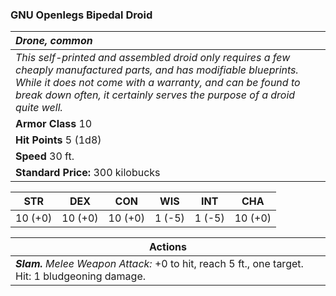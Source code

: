 ### GNU Openlegs Bipedal Droid
| _Drone, common_ | 
|:-------------|
| _This self-printed and assembled droid only requires a few cheaply manufactured parts, and has modifiable blueprints.  While it does not come with a warranty, and can be found to break down often, it certainly serves the purpose of a droid quite well._ | 
| **Armor Class**  10 |
| **Hit Points**  5 (1d8) |
| **Speed** 30 ft.|
| **Standard Price:** 300 kilobucks |

<table class="abilities">
  <thead><tr><th>STR</th><th>DEX</th><th>CON</th><th>WIS</th><th>INT</th> <th>CHA</th>
    </tr>
  </thead>
  <tbody>
    <tr>
      <td>10 (+0)</td>
      <td>10 (+0)</td>
      <td>10 (+0)</td>
      <td>1 (-5)</td>
      <td>1 (-5)</td>
      <td>10 (+0)</td>
    </tr>
  </tbody>
</table>

| **Actions** |
|---|
| ***Slam.*** *Melee Weapon Attack:* +0 to hit, reach 5 ft., one target. Hit: 1 bludgeoning damage. |